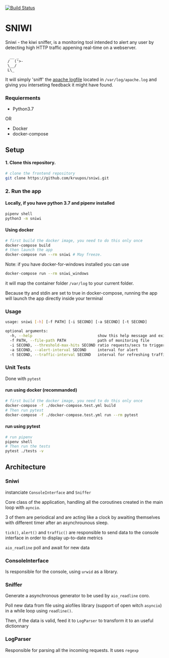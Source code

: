 [![Build Status](https://travis-ci.org/kruupos/sniwi.svg?branch=master)](https://travis-ci.org/kruupos/sniwi)

# SNIWI

Sniwi - the kiwi sniffer, is a monitoring tool intended to alert any user by detecting high HTTP traffic appening real-time on a webserver.

```
  __ _
 /  ('>-
 \__/
 L\_
 ```                           


It will simply 'sniff' the [apache logfile](https://httpd.apache.org/docs/2.2/en/logs.html) located in `/var/log/apache.log` and giving you interseting feedback it might have found.

### Requierments

* Python3.7

OR

* Docker
* docker-compose

## Setup

#### 1. Clone this repository. 

```bash
# clone the frontend repository
git clone https://github.com/kruupos/sniwi.git
```

### 2. Run the app

#### Locally, if you have python 3.7 and pipenv installed 

```bash
pipenv shell
python3 -m sniwi
```

#### Using docker

```bash
# first build the docker image, you need to do this only once
docker-compose build
# then launch the app
docker-compose run --rm sniwi # May freeze.
```

Note: if you have docker-for-windows installed you can use

```bash
docker-compose run --rm sniwi_windows
```

it will map the container folder `/var/log` to your current folder.

Because tty and stdin are set to true in docker-compose, running the app will launch the app directly inside your terminal

### Usage

```bash
usage: sniwi [-h] [-f PATH] [-i SECOND] [-a SECOND] [-t SECOND]

optional arguments:
  -h, --help                             show this help message and exit
  -f PATH, --file-path PATH              path of monitoring file
  -i SECOND, --threshold-max-hits SECOND ratio requests/secs to trigger an alert
  -a SECOND, --alert-interval SECOND     interval for alert
  -t SECOND, --traffic-interval SECOND   interval for refreshing traffic information
```

### Unit Tests

Done with `pytest`

#### run using docker (recommanded)

```bash
# first build the docker image, you need to do this only once
docker-compose -f ./docker-compose.test.yml build
# Then run pytest
docker-compose -f ./docker-compose.test.yml run --rm pytest
```

#### run using pytest

```bash
# run pipenv
pipenv shell
# Then run the tests
pytest ./tests -v
```

## Architecture

### Sniwi

instanciate `ConsoleInterface` and `Sniffer`

Core class of the application, handling all the coroutines created in the main loop with `ayncio`.

3 of them are periodical and are acting like a clock by awaiting themselves with different timer after an asynchrounous sleep.

`tick()`, `alert()` and `traffic()` are responsible to send data to the console interface in order to display up-to-date metrics

`aio_readline` poll and await for new data

### ConsoleInterface

Is responsible for the console, using `urwid` as a library.

### Sniffer

Generate a asynchronous generator to be used by `aio_readline` coro.

Poll new data from file using aiofiles library (support of open witch `asyncio`) in a while loop using `readline()`.

Then, if the data is valid, feed it to `LogParser` to transform it to an useful dictionnary

### LogParser

Responsible for parsing all the incoming requests. It uses `regexp`
